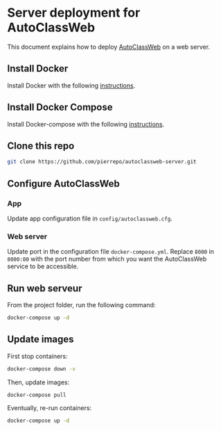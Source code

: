 # Server deployment for AutoClassWeb

This document explains how to deploy [AutoClassWeb](https://github.com/pierrepo/autoclassweb) on a web server.


## Install Docker

Install Docker with the following [instructions](https://docs.docker.com/install/linux/docker-ce/ubuntu/).


## Install Docker Compose

Install Docker-compose with the following [instructions](https://docs.docker.com/compose/install/).


## Clone this repo

```bash
git clone https://github.com/pierrepo/autoclassweb-server.git
```

## Configure AutoClassWeb 

### App

Update app configuration file in `config/autoclassweb.cfg`.


### Web server 

Update port in the configuration file `docker-compose.yml`. Replace `8000` in `8000:80` with the port number from which you want the AutoClassWeb service to be accessible.


## Run web serveur

From the project folder, run the following command:

```bash
docker-compose up -d
```

## Update images

First stop containers:

```bash
docker-compose down -v
```

Then, update images:

```bash
docker-compose pull
```

Eventually, re-run containers:

```bash
docker-compose up -d
```

